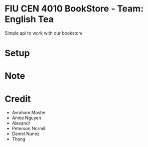 # FIU CEN 4010 BookStore - Team: English Tea

Simple api to work with our bookstore

# Setup



# Note



# Credit
- Avraham Moshe
- Annie Nguyen
- Alexandr
- Peterson Normil
- Daniel Nunez
- Thang
